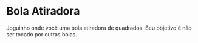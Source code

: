 # Bola Atiradora
Joguinho onde você uma bola atiradora de quadrados. Seu objetivo é não ser tocado por outras bolas.